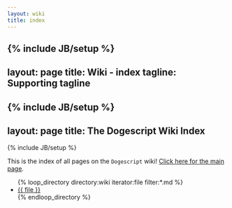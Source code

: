 ```yaml
---
layout: wiki
title: index
---
```

{% include JB/setup %}
---
layout: page
title: Wiki - index
tagline: Supporting tagline
---
{% include JB/setup %}
---
layout: page
title: The Dogescript Wiki Index
---
{% include JB/setup %}

This is the index of all pages on the `Dogescript` wiki!
[Click here for the main page](Home.html).

<ul class="posts">
  {% loop_directory directory:wiki iterator:file filter:*.md %}
    <li><a href="{{ file }}.html">{{ file }}</a></li>
  {% endloop_directory %}
</ul>

